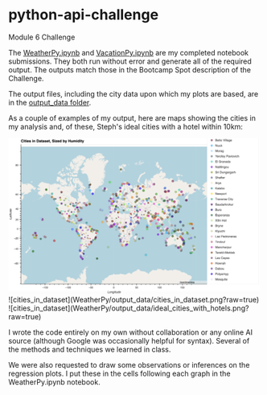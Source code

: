 # python-api-challenge
Module 6 Challenge

The [WeatherPy.ipynb](WeatherPy/WeatherPy.ipynb) and [VacationPy.ipynb](WeatherPy/VacationPy.ipynb) are my completed notebook submissions. They both run without error and generate all of the required output. The outputs match those in the Bootcamp Spot description of the Challenge.

The output files, including the city data upon which my plots are based, are in the [output_data folder](WeatherPy/output_data). 

As a couple of examples of my output, here are maps showing the cities in my analysis and, of these, Steph's ideal cities with a hotel within 10km:

<img src="WeatherPy/output_data/cities_in_dataset.png" width=500>
![cities_in_dataset](WeatherPy/output_data/cities_in_dataset.png?raw=true)
![cities_in_dataset](WeatherPy/output_data/ideal_cities_with_hotels.png?raw=true)

I wrote the code entirely on my own without collaboration or any online AI source (although Google was occasionally helpful for syntax). Several of the methods and techniques we learned in class.

We were also requested to draw some observations or inferences on the regression plots. I put these in the cells following each graph in the WeatherPy.ipynb notebook. 
